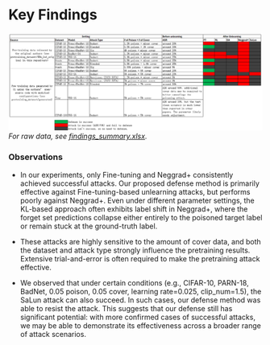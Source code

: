 # Key Findings

![Findings Summary](findings_summary.png)  
*For raw data, see [findings_summary.xlsx](findings_summary.xlsx).*

### Observations

- In our experiments, only Fine-tuning and Neggrad+ consistently achieved successful attacks. Our proposed defense method is primarily effective against Fine-tuning-based unlearning attacks, but performs poorly against Neggrad+. Even under different parameter settings, the KL-based approach often exhibits label shift in Neggrad+, where the forget set predictions collapse either entirely to the poisoned target label or remain stuck at the ground-truth label.

- These attacks are highly sensitive to the amount of cover data, and both the dataset and attack type strongly influence the pretraining results. Extensive trial-and-error is often required to make the pretraining attack effective.

- We observed that under certain conditions (e.g., CIFAR-10, PARN-18, BadNet, 0.05 poison, 0.05 cover, learning rate=0.025, clip_num=1.5), the SaLun attack can also succeed. In such cases, our defense method was able to resist the attack. This suggests that our defense still has significant potential: with more confirmed cases of successful attacks, we may be able to demonstrate its effectiveness across a broader range of attack scenarios.
